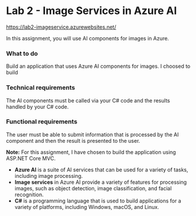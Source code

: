 
# Lab 2 - Image Services in Azure AI
https://lab2-imageservice.azurewebsites.net/

In this assignment, you will use AI components for images in Azure.

### What to do

Build an application that uses Azure AI components for images.
I choosed to build 
### Technical requirements

The AI components must be called via your C# code and the results handled by your C# code.

### Functional requirements

The user must be able to submit information that is processed by the AI component and then the result is presented to the user.

**Note:** For this assignment, I have chosen to build the application using ASP.NET Core MVC.

* **Azure AI** is a suite of AI services that can be used for a variety of tasks, including image processing.
* **Image services** in Azure AI provide a variety of features for processing images, such as object detection, image classification, and facial recognition.
* **C#** is a programming language that is used to build applications for a variety of platforms, including Windows, macOS, and Linux. 
